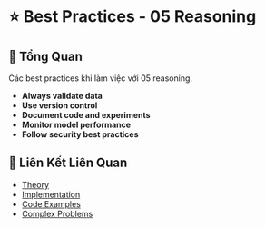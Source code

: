 # ⭐ Best Practices - 05 Reasoning

## 🎯 Tổng Quan

Các best practices khi làm việc với 05 reasoning.

- **Always validate data**
- **Use version control**
- **Document code and experiments**
- **Monitor model performance**
- **Follow security best practices**

## 🔗 Liên Kết Liên Quan

- [Theory](./THEORY_05_reasoning.md)
- [Implementation](./IMPLEMENTATION_05_reasoning.md)
- [Code Examples](./CODE_EXAMPLES_05_reasoning.md)
- [Complex Problems](./COMPLEX_PROBLEMS.md)
